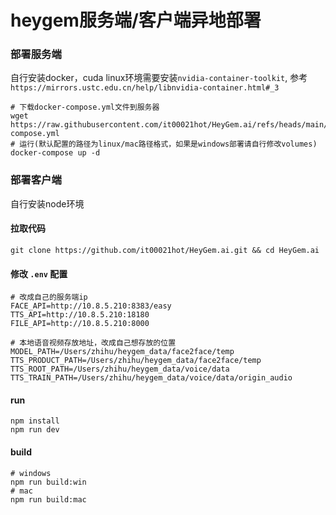 # heygem服务端/客户端异地部署


### 部署服务端
自行安装docker，cuda
linux环境需要安装`nvidia-container-toolkit`, 参考`https://mirrors.ustc.edu.cn/help/libnvidia-container.html#_3`

```shell
# 下载docker-compose.yml文件到服务器
wget https://raw.githubusercontent.com/it00021hot/HeyGem.ai/refs/heads/main/deploy/docker-compose.yml
# 运行(默认配置的路径为linux/mac路径格式，如果是windows部署请自行修改volumes)
docker-compose up -d
```
### 部署客户端
自行安装node环境
#### 拉取代码
```shell
git clone https://github.com/it00021hot/HeyGem.ai.git && cd HeyGem.ai
```
#### 修改 `.env` 配置
```
# 改成自己的服务端ip
FACE_API=http://10.8.5.210:8383/easy
TTS_API=http://10.8.5.210:18180
FILE_API=http://10.8.5.210:8000

# 本地语音视频存放地址，改成自己想存放的位置
MODEL_PATH=/Users/zhihu/heygem_data/face2face/temp
TTS_PRODUCT_PATH=/Users/zhihu/heygem_data/face2face/temp
TTS_ROOT_PATH=/Users/zhihu/heygem_data/voice/data
TTS_TRAIN_PATH=/Users/zhihu/heygem_data/voice/data/origin_audio
```
#### run
```shell
npm install
npm run dev
```
#### build
```shell
# windows
npm run build:win
# mac 
npm run build:mac
```
